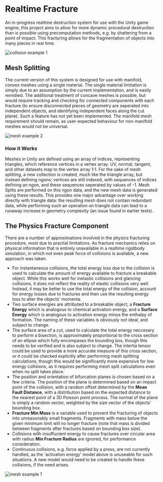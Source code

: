 # Realtime Fracture

An in-progress realtime destruction system for use with the Unity game engine, this project aims to allow for more dynamic procedural destruction than is possible using precomputation methods, e.g. by shattering from a point of impact. This fracturing allows for the fragmentation of objects into many pieces in real time.

![collision example 1](https://i.imgur.com/mmOJ5Le.gif)

## Mesh Splitting
The current version of this system is designed for use with manifold, convex meshes using a single material.
The single material limitation is simply due to an assumption by the current implementation, and is easily remidied.
The additional treatment of concave meshes is possible, but would require tracking and checking for connected components with each fracture (to ensure disconnected pieces of geometry are seperated into independent objects, and identifying independent faces along the cut plane). Such a feature has not yet been implemented.
The manifold mesh requirement should remain, as user-expected behaviour for non-manifold meshes would not be universal.

![mesh example 2](https://i.imgur.com/49Avcsa.png)

### How it Works
Meshes in Unity are defined using an array of indices, representing triangles, which reference vertices in a vertex array. UV, normal, tangent, and other datasets map to the vertex array 1:1. For the sake of mesh splitting, a new collection is created, much like the triangle array, but instead defining ngons; vertices are still indexed, with sequences of indices defining an ngon, and these sequences seperated by values of -1. Mesh Splits are performed on this ngon data, and the new mesh data is generated using these results. This provides one major advantage over working directly with triangle data: the resulting mesh does not contain redundant data, while performing such an operation on triangle data can lead to a runaway increase in geometry complexity (an issue found in earlier tests).

## The Physics Fracture Component
There are a number of approximations involved in the physics fracturing procedure, most due to practial limitations. As fracture mechanics relies on physical information that is entirely unavailable in a realtime rigidbody simulation, in which not even peak force of collisions is available, a new approach was taken.
* For instantaneous collisions, the total energy loss due to the collision is used to calculate the amount of energy available to fracture a breakable object. While this works well for inelastic collisions and glancing collisions, it does not reflect the reality of elastic collisions very well. Instead, it may be better to use the total energy of the collision, account for energy losses due to fractures and then use the resulting energy loss to alter the objects' momenta.
* Two surface energies are attributed to a breakable object; a **Fracture Energy** which is analogous to chemical activation energy, and a **Surface Energy** which is analogous to activation energy minus the enthalpy of formation. The naming of these variables is obviously not ideal, and subject to change.
* The surface area of a cut, used to calculate the total energy neccesary to perform a bisection, is approximately proportional to the cross section of an ellipse which fully encompases the bounding box, though this needs to be verified and is also subject to change. The intertia tensor could be used to provide a more accurate measure of this cross section, or it could be checked explicitly after performing mesh splitting calculations, though this would be significantly more expensive for low energy collisions, as it requires performing mesh split calculations even when no split takes place.
* The position and orientation of bifurcation planes is chosen based on a few criteria. The position of the plane is determined based on an impact point of the collision, with a random offset determined by the **Mean Fault Distance**, with a distribution based on the expected distance to the nearest point of a 3D Poisson point process. The normal of the plane is simply a random vector, weighted by the size vector of the objects' bounding box.
* **Fracture Min Mass** is a variable used to prevent the fracturing of objects into unreasonably small fragments. Fragments with mass below the given minimum limit will no longer fracture (note that mass is divided between fragments after fractures based on bounding box size).
* Collisions with insuffucient energy to cause fractures over circular area with radius **Min Fracture Radius** are ignored, for performance consideration.
* Continuous collisions, e.g. force applied by a press, are not currently handled, as the 'activation energy' model above is unuseable for such situations. A new model would need to be created to handle these collisions, if the need arises.

![mesh example 1](https://i.imgur.com/gELhGgu.png)
